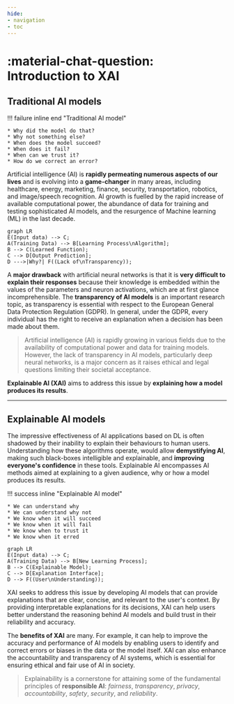 ```yaml
---
hide:
- navigation
- toc
---
```


# :material-chat-question: Introduction to XAI

## Traditional AI models

!!! failure inline end "Traditional AI model"

    * Why did the model do that?
    * Why not something else?
    * When does the model succeed?
    * When does it fail?
    * When can we trust it?
    * How do we correct an error?

Artificial intelligence (AI) is **rapidly permeating numerous aspects of our lives** and is evolving into a
**game-changer** in many areas, including healthcare, energy, marketing, finance, security,
transportation, robotics, and image/speech recognition. AI growth is fuelled by the rapid increase of
available computational power, the abundance of data for training and testing sophisticated AI
models, and the resurgence of Machine learning (ML) in the last decade.


```mermaid
graph LR
E(Input data) --> C;
A(Training Data) --> B[Learning Process\nAlgorithm];
B --> C(Learned Function);
C --> D[Output Prediction];
D --->|Why?| F((Lack of\nTransparency));
```

A **major drawback** with artificial neural networks is that it is **very difficult to explain their responses**
because their knowledge is embedded within the values of the parameters and neuron activations,
which are at first glance incomprehensible. The **transparency of AI models** is an important research
topic, as transparency is essential with respect to the European General Data Protection Regulation
(GDPR). In general, under the GDPR, every individual has the right to receive an explanation when
a decision has been made about them.

> Artificial intelligence (AI) is rapidly growing in various fields due to the availability
of computational power and data for training models. However, the lack of transparency in
AI models, particularly deep neural networks, is a major concern as it raises ethical and legal questions
limiting their societal acceptance.

**Explainable AI (XAI)** aims to address this issue by **explaining how a model produces its
results**.

***

## Explainable AI models

The impressive
effectiveness of AI applications based on DL is often shadowed by their inability to explain their behaviours to human users.
Understanding how these algorithms operate, would allow **demystifying AI**, making such black-boxes
intelligible and explainable, and **improving everyone's confidence** in these tools. Explainable AI
encompasses AI methods aimed at explaining to a given audience, why or how a model produces
its results.

!!! success inline "Explainable AI model"

    * We can understand why
    * We can understand why not
    * We know when it will succeed
    * We know when it will fail
    * We know when to trust it
    * We know when it erred


```mermaid
graph LR
E(Input data) --> C;
A(Training Data) --> B[New Learning Process];
B --> C(Explainable Model);
C --> D[Explanation Interface];
D --> F((User\nUnderstanding));
```

XAI seeks to address this issue by developing AI models that can provide explanations that are clear, concise, and relevant to the user's context. By providing interpretable explanations for its decisions, XAI can help users better understand the reasoning behind AI models and build trust in their reliability and accuracy.

The **benefits of XAI** are many. For example, it can help to improve the accuracy and performance of
AI models by enabling users to identify and correct errors or biases in the data or the model itself.
XAI can also enhance the accountability and transparency of AI systems, which is essential for ensuring
ethical and fair use of AI in society.

> Explainability is a cornerstone for attaining some of the fundamental principles of **responsible AI**:
*fairness*, *transparency*, *privacy*, *accountability*, *safety*, *security*, and *reliability*.
